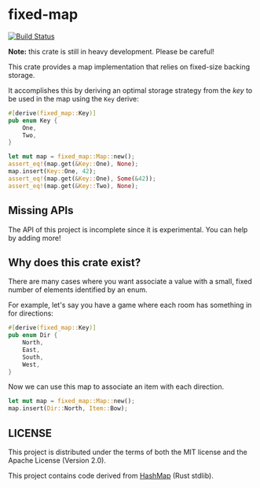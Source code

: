 # fixed-map
[![Build Status](https://travis-ci.org/udoprog/fixed-map.svg?branch=master)](https://travis-ci.org/udoprog/fixed-map)

**Note:** this crate is still in heavy development. Please be careful!

This crate provides a map implementation that relies on fixed-size backing storage.

It accomplishes this by deriving an optimal storage strategy from the _key_ to be used in the map
using the `Key` derive:

```rust
#[derive(fixed_map::Key)]
pub enum Key {
    One,
    Two,
}

let mut map = fixed_map::Map::new();
assert_eq!(map.get(&Key::One), None);
map.insert(Key::One, 42);
assert_eq!(map.get(&Key::One), Some(&42));
assert_eq!(map.get(&Key::Two), None);
```

## Missing APIs

The API of this project is incomplete since it is experimental.
You can help by adding more!

## Why does this crate exist?

There are many cases where you want associate a value with a small, fixed number of elements
identified by an enum.

For example, let's say you have a game where each room has something in for directions:

```rust
#[derive(fixed_map::Key)]
pub enum Dir {
    North,
    East,
    South,
    West,
}
```

Now we can use this map to associate an item with each direction.

```rust
let mut map = fixed_map::Map::new();
map.insert(Dir::North, Item::Bow);
```

## LICENSE

This project is distributed under the terms of both the MIT license and the Apache License (Version
2.0).

This project contains code derived from [HashMap] (Rust stdlib).

[HashMap]: https://github.com/rust-lang/rust/blob/2c1a715cbda1d6eba39625aca08f1f2ac7c0dcc8/src/libstd/collections/hash/map.rs
